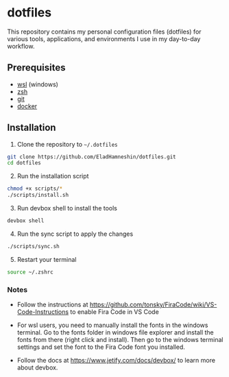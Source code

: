 # dotfiles
This repository contains my personal configuration files (dotfiles) for various tools, applications, and environments I use in my day-to-day workflow. 


## Prerequisites
- [wsl](https://learn.microsoft.com/en-us/windows/wsl/install) (windows)
- [zsh](https://www.zsh.org/)
- [git](https://git-scm.com/downloads)
- [docker](https://www.docker.com/products/docker-desktop)


## Installation

1. Clone the repository to `~/.dotfiles`

```bash
git clone https://github.com/EladHamneshin/dotfiles.git
cd dotfiles
```

2. Run the installation script

```bash
chmod +x scripts/*
./scripts/install.sh
```

3. Run devbox shell to install the tools

```bash
devbox shell
```

4. Run the sync script to apply the changes

```bash
./scripts/sync.sh
```

5. Restart your terminal

```bash
source ~/.zshrc
```

### Notes
- Follow the instructions at https://github.com/tonsky/FiraCode/wiki/VS-Code-Instructions to enable Fira Code in VS Code

- For wsl users, you need to manually install the fonts in the windows terminal. Go to the fonts folder in windows file explorer and install the fonts from there (right click and install). Then go to the windows terminal settings and set the font to the Fira Code font you installed.

- Follow the docs at https://www.jetify.com/docs/devbox/ to learn more about devbox.

